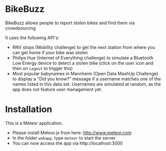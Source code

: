 # BikeBuzz
BikeBuzz allows people to report stolen bikes and find them via crowdsourcing

It uses the following API's:
* RNV stops (Mobility challenge) to get the next station from where you can get home if your bike was stolen
* Philips Hue (Internet of Everything challenge) to simulate a Bluetooth Low Energy device to detect a stolen bike (click on the user icon and then on ```Logout``` to trigger this)
* Most popular babynames in Mannheim (Open Data MashUp Challenge) to display a "Did you know?" message if a username matches one of the names listed in this data set. Usernames are simulated at random, as the app does not feature user management yet.

# Installation
This is a Meteor application.
* Please install Meteor.js from here: http://www.meteor.com
* In the folder ```webapp```, type ```meteor``` to start the server
* You can now access the app via http://localhost:3000
